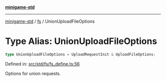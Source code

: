 [**minigame-std**](../../../README.md)

***

[minigame-std](../../../README.md) / [fs](../README.md) / UnionUploadFileOptions

# Type Alias: UnionUploadFileOptions

```ts
type UnionUploadFileOptions = UploadRequestInit & UploadFileOptions;
```

Defined in: [src/std/fs/fs\_define.ts:56](https://github.com/JiangJie/minigame-std/blob/fdb22241c47c2e98329a4c62befde728957e03ee/src/std/fs/fs_define.ts#L56)

Options for union requests.
